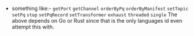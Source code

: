 - something like:-
`getPort`
`getChannel`
`orderByPq`
`orderByManifest`
`setTopic`
`setPq`
`stop`
`setPqRecord`
`setTransformer`
`exhaust`
`threaded`
`single`
The above depends on Go or Rust since that is the only languages id even attempt this with.
